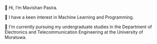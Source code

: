 👋 Hi, I’m Mavishan Pasira.

👀 I have a keen interest in Machine Learning and Programming.

🌱 I'm currently pursuing my undergraduate studies in the Department of Electronics and Telecommunication Engineering at the University of Moratuwa.


<!---
pasiramavishan/pasiramavishan is a ✨ special ✨ repository because its `README.md` (this file) appears on your GitHub profile.
You can click the Preview link to take a look at your changes.
--->
